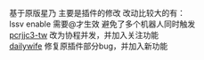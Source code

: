 基于原版星乃 主要是插件的修改
改动比较大的有：  
lssv enable 需要@才生效  避免了多个机器人同时触发  
[pcrjjc3-tw](hoshino%2Fmodules%2Fpcrjjc3-tw) 改为协程并发，并加入关注功能  
[dailywife](hoshino%2Fmodules%2Fdailywife) 修复原插件部分bug，并加入新功能